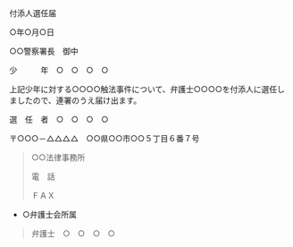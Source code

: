 付添人選任届

○年○月○日

○○警察署長　御中

少　　　年　○　○　○　○

上記少年に対する○○○○触法事件について、弁護士○○○○を付添人に選任しましたので、連署のうえ届け出ます。

選　任　者　○　○　○　○

〒○○○－△△△△　○○県○○市○○５丁目６番７号

> ○○法律事務所
>
> 電　話
>
> ＦＡＸ

- ○弁護士会所属

> 弁護士　○　○　○　○
